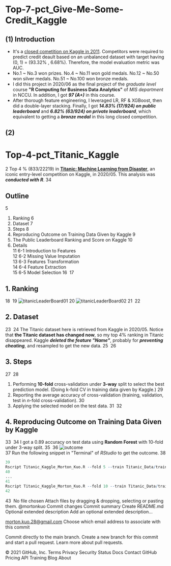 # Top-7-pct_Give-Me-Some-Credit_Kaggle


## (1) Introduction
- It's a [closed cometition on Kaggle in 2011](https://www.kaggle.com/c/GiveMeSomeCredit/overview). Competitors were required to predict credit deault based on an unbalanced dataset with target having (0, 1) = (93.32% , 6.68%). Therefore, the model evaluation metric was AUC.
- No.1 ~ No.3 won prizes. No.4 ~ No.11 won gold medals. No.12 ~ No.50 won silver medals. No.51 ~ No.100 won bronze medals. 
- I did this project in 2020/06 as the final project of the *graduate level* course **"R Computing for Business Data Analytics"** of *MIS department* in NCCU. In addition, I got ***97 (A+)*** in this course.
- After thorough feature engineering, I leveraged LR, RF & XGBoost, then did a double-layer stacking. Finally, I got ***14.83% (17/924) on public leaderboard*** and ***6.82% (63/924) on private leaderboard***, which equivalent to getting a ***bronze medal*** in this long closed competition. 


## (2) 


# Top-4-pct_Titanic_Kaggle
2
Top 4 % (833/22219) in **[Titanic: Machine Learning from Disaster](https://www.kaggle.com/c/titanic)**, an iconic entry-level competition on Kaggle, in 2020/05. This analysis was ***conducted with R***.
3
​
4
## Outline
5
1. Ranking 
6
2. Dataset
7
3. Steps
8
4. Reproducing Outcome on Training Data Given by Kaggle
9
5. The Public Leaderboard Ranking and Score on Kaggle
10
6. Details \
11
6-1 Introduction to Features \
12
6-2 Missing Value Imputation \
13
6-3 Features Transformation \
14
6-4 Feature Extraction \
15
6-5 Model Selection 
16
​
17
## 1. Ranking 
18
​
19
![titanicLeaderBoard01](Top_4_pct_Titanic_01.png)
20
![titanicLeaderBoard02](Top_4_pct_Titanic_02.png)
21
​
22
## 2. Dataset
23
​
24
The Titanic dataset here is retrieved from Kaggle in 2020/05. Notice that **the Titanic dataset has changed now**, so my top 4% ranking in Titanic disappeared. Kaggle ***deleted the feature "Name"***, probably for ***preventing cheating***, and resampled to get the new data. 
25
​
26
## 3. Steps
27
​
28
1. Performing **10-fold** cross-validation under **3-way** split to select the best prediction model. (Doing k-fold CV in training data given by Kaggle.)
29
2. Reporting the average accuracy of cross-validation (training, validation, test in *n*-fold cross-validation).
30
3. Applying the selected model on the test data.
31
​
32
## 4. Reproducing Outcome on Training Data Given by Kaggle
33
​
34
I got a 0.89 accuracy on test data using **Random Forest** with 10-fold under 3-way split.
35
​
36
![outcome](Top_4_pct_Titanic_03.png) \
37
Run the following snippet in "Terminal" of *RStudio* to get the outcome.
38
```R
39
Rscript Titanic_Kaggle_Morton_Kuo.R --fold 5 --train Titanic_Data/train.csv --test Titanic_Data/test.csv --report performance1.csv --predict predict.csv
40
...
41
Rscript Titanic_Kaggle_Morton_Kuo.R --fold 10 --train Titanic_Data/train.csv --test Titanic_Data/test.csv --report performance6.csv --predict predict.csv
42
```
43
​
No file chosen
Attach files by dragging & dropping, selecting or pasting them.
@mortonkuo
Commit changes
Commit summary
Create README.md
Optional extended description
Add an optional extended description…

morton.kuo.28@gmail.com
Choose which email address to associate with this commit

 Commit directly to the main branch.
 Create a new branch for this commit and start a pull request. Learn more about pull requests.
 
© 2021 GitHub, Inc.
Terms
Privacy
Security
Status
Docs
Contact GitHub
Pricing
API
Training
Blog
About
